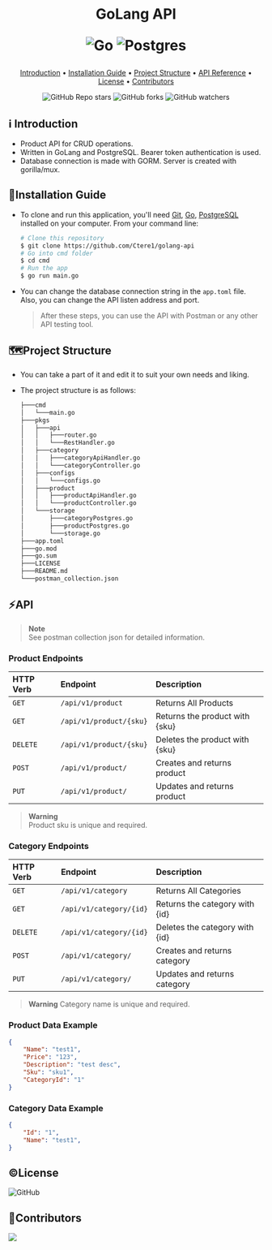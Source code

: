 <h1 align="center">
  GoLang API
  
  ![Go](https://img.shields.io/badge/go-%2300ADD8.svg?style=for-the-badge&logo=go&logoColor=white)
  ![Postgres](https://img.shields.io/badge/postgres-%23316192.svg?style=for-the-badge&logo=postgresql&logoColor=white)
  <br>
</h1>

<p align="center">
  <a href="#introduction">Introduction</a> •
  <a href="#installation-guide">Installation Guide</a> •
  <a href="#project-structure">Project Structure</a> •
  <a href="#api">API Reference</a> •
  <a href="#license">License</a> •
  <a href="#contributors">Contributors</a> 
</p>

<div align="center">

![GitHub Repo stars](https://img.shields.io/github/stars/Ctere1/golang-api)
![GitHub forks](https://img.shields.io/github/forks/Ctere1/golang-api)
![GitHub watchers](https://img.shields.io/github/watchers/Ctere1/golang-api)

</div>

## ℹ️ Introduction
- Product API for CRUD operations. 
- Written in GoLang and PostgreSQL. Bearer token authentication is used. 
- Database connection is made with GORM. Server is created with gorilla/mux. 


## 💾Installation Guide

- To clone and run this application, you'll need [Git](https://git-scm.com), [Go](https://go.dev/), [PostgreSQL](https://www.postgresql.org/) installed on your computer. From your command line:

    ```bash
    # Clone this repository
    $ git clone https://github.com/Ctere1/golang-api
    # Go into cmd folder
    $ cd cmd 
    # Run the app
    $ go run main.go
    ```

- You can change the database connection string in the `app.toml` file. Also, you can change the API listen address and port.   
    > After these steps, you can use the API with Postman or any other API testing tool.

## 🗺️Project Structure 

- You can take a part of it and edit it to suit your own needs and liking.  
- The project structure is as follows:    

  ```bash
  ├───cmd
  │   └───main.go
  ├───pkgs
  │   ├───api
  │   │   ├───router.go
  │   │   └───RestHandler.go
  │   ├───category
  │   │   ├───categoryApiHandler.go
  │   │   └───categoryController.go
  │   ├───configs
  │   │   └───configs.go
  │   ├───product
  │   │   ├───productApiHandler.go
  │   │   └───productController.go
  │   └───storage
  │       ├───categoryPostgres.go
  │       ├───productPostgres.go
  │       └───storage.go
  ├───app.toml
  ├───go.mod
  ├───go.sum
  ├───LICENSE
  ├───README.md
  └───postman_collection.json
  ``` 

## ⚡API
>**Note**   
See postman collection json for detailed information.


### **Product Endpoints**

| HTTP Verb   | Endpoint                    | Description                         |  
| :---------- | :-----------------------    |:----------------------------------  |    
| `GET`       | `/api/v1/product`           |  Returns All Products               |
| `GET`       | `/api/v1/product/{sku}`     |  Returns the product with {sku}     |
| `DELETE`    | `/api/v1/product/{sku}`     |  Deletes the product with {sku}     |
| `POST`      | `/api/v1/product/`          |  Creates and returns product        |
| `PUT`       | `/api/v1/product/`          |  Updates and returns product        |

>**Warning**   
Product sku is unique and required.

### **Category Endpoints**

| HTTP Verb   | Endpoint                    | Description                         |
| :---------- | :-----------------------    |:----------------------------------  |
| `GET`       | `/api/v1/category`          |  Returns All Categories             |
| `GET`       | `/api/v1/category/{id}`     |  Returns the category with {id}     |
| `DELETE`    | `/api/v1/category/{id}`     |  Deletes the category with {id}     |
| `POST`      | `/api/v1/category/`         |  Creates and returns category       |
| `PUT`       | `/api/v1/category/`         |  Updates and returns category       |

>**Warning**
Category name is unique and required.


### **Product Data Example**

```json
{
    "Name": "test1",
    "Price": "123",
    "Description": "test desc",
    "Sku": "sku1",
    "CategoryId": "1"
}
```

### **Category Data Example**

```json
{
    "Id": "1",
    "Name": "test1",
}
```

## ©License
![GitHub](https://img.shields.io/github/license/Ctere1/golang-api?style=flat-square)


## 📌Contributors

<a href="https://github.com/Ctere1/">
  <img src="https://contrib.rocks/image?repo=Ctere1/Ctere1" />
</a>

